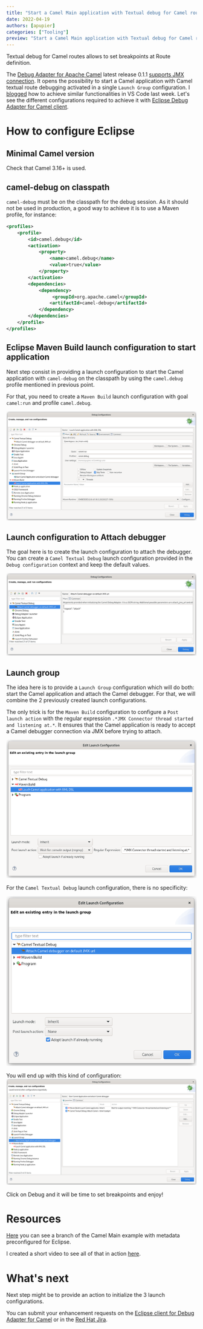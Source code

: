 ```yaml
---
title: "Start a Camel Main application with Textual debug for Camel routes in Eclipse from a single launch configuration"
date: 2022-04-19
authors: [apupier]
categories: ["Tooling"]
preview: "Start a Camel Main application with Textual debug for Camel routes in Eclipse from a single launch configuration"
---
```


Textual debug for Camel routes allows to set breakpoints at Route definition.

The [Debug Adapter for Apache Camel](https://github.com/camel-tooling/camel-debug-adapter) latest release 0.1.1 [supports JMX connection](/blog/2022/04/camel-textual-debug-0.1.0/). It opens the possibility to start a Camel application with Camel textual route debugging activated in a single `Launch Group` configuration. I [blogged](/blog/2022/04/start-camel-application-with-camel-textual-debug-in-vscode/) how to achieve similar functionalities in VS Code last week. Let's see the different configurations required to achieve it with [Eclipse Debug Adapter for Camel client](https://github.com/camel-tooling/camel-dap-client-eclipse).

# How to configure Eclipse

## Minimal Camel version

Check that Camel 3.16+ is used.

## camel-debug on classpath

`camel-debug` must be on the classpath for the debug session. As it should not be used in production, a good way to achieve it is to use a Maven profile, for instance:

```xml
<profiles>
    <profile>
        <id>camel.debug</id>
        <activation>
            <property>
                <name>camel.debug</name>
                <value>true</value>
            </property>
        </activation>
        <dependencies>
            <dependency>
                 <groupId>org.apache.camel</groupId>
                <artifactId>camel-debug</artifactId>
            </dependency>
        </dependencies>
    </profile>
</profiles>
```

## Eclipse Maven Build launch configuration to start application

Next step consist in providing a launch configuration to start the Camel application with `camel-debug` on the classpath by using the `camel.debug` profile mentioned in previous point.

For that, you need to create a `Maven Build` launch configuration with goal `camel:run` and profile `camel.debug`.

![Maven Build launch configuration with goal camel:run and profile camel.debug](./Maven%20build%20launch%20Configuration.png)

## Launch configuration to Attach debugger

The goal here is to create the launch configuration to attach the debugger. You can create a `Camel Textual Debug` launch configuration provided in the `Debug configuration` context and keep the default values.

![Camel Textual Debug launch configuration with defautl values](./Camel%20Debugger%20Launch%20Configuration.png)

## Launch group

The idea here is to provide a `Launch Group` configuration which will do both: start the Camel application and attach the Camel debugger. For that, we will combine the 2 previously created launch configurations.

The only trick is for the `Maven Build` configuration to configure a `Post launch action` with the regular expression `.*JMX Connector thread started and listening at.*`. It ensures that the Camel application is ready to accept a Camel debugger connection via JMX before trying to attach.

![Maven build launch configuration in the launch group](./Launch%20Group%20-%20Maven%20Build.png)

For the `Camel Textual Debug` launch configuration, there is no specificity:

![Camel textual debug cnfiguration in the launch group](Launch%20Group%20-%20Debugger.png)

You will end up with this kind of configuration:
![Launch group configuration](./Launch%20Group.png)

Click on Debug and it will be time to set breakpoints and enjoy!

# Resources

[Here](https://github.com/apupier/camel-examples/tree/Demo-for-blogpost/examples/main-xml) you can see a branch of the Camel Main example with metadata preconfigured for Eclipse.

I created a short video to see all of that in action [here](https://youtu.be/CyyOhO_nR1U).

# What's next

Next step might be to provide an action to initialize the 3 launch configurations.

You can submit your enhancement requests on the [Eclipse client for Debug Adapter for Camel](https://github.com/camel-tooling/camel-dap-client-eclipse/issues) or in the [Red Hat Jira](https://issues.redhat.com/browse/FUSETOOLS2).
